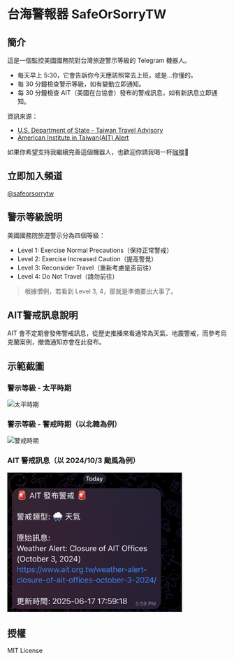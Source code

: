 # 台海警報器 SafeOrSorryTW

## 簡介
這是一個監控美國國務院對台灣旅遊警示等級的 Telegram 機器人。

- 每天早上 5:30，它會告訴你今天應該照常去上班，或是...你懂的。
- 每 30 分鐘檢查警示等級，如有變動立即通知。
- 每 30 分鐘檢查 AIT（美國在台協會）發布的警戒訊息，如有新訊息立即通知。

資訊來源：
- [U.S. Department of State - Taiwan Travel Advisory](https://travel.state.gov/content/travel/en/traveladvisories/traveladvisories/taiwan-travel-advisory.html)
- [American Institute in Taiwan(AIT) Alert](https://www.ait.org.tw/category/alert/)

如果你希望支持我繼續完善這個機器人，也歡迎你請我喝一杯[咖啡](https://portaly.cc/ry_001/support)🧎

## 立即加入頻道
[@safeorsorrytw](https://t.me/safeorsorrytw)

## 警示等級說明
美國國務院旅遊警示分為四個等級：

- Level 1: Exercise Normal Precautions（保持正常警戒）
- Level 2: Exercise Increased Caution（提高警覺）
- Level 3: Reconsider Travel（重新考慮是否前往）
- Level 4: Do Not Travel（請勿前往）

>根據慣例，若看到 Level 3, 4，那就是準備要出大事了。

## AIT警戒訊息說明
AIT 會不定期會發佈警戒訊息，從歷史推播來看通常為天氣、地震警戒，而參考烏克蘭案例，撤僑通知亦會在此發布。

## 示範截圖

### 警示等級 - 太平時期
<img src="img/safe_time.jpg" width="400" alt="太平時期">

### 警示等級 - 警戒時期（以北韓為例）
<img src="img/sorry_time.jpg" width="400" alt="警戒時期">

### AIT 警戒訊息（以 2024/10/3 颱風為例）
<img src="img/ait_alert.jpg" width="400" alt="AIT警戒">

## 授權
MIT License

